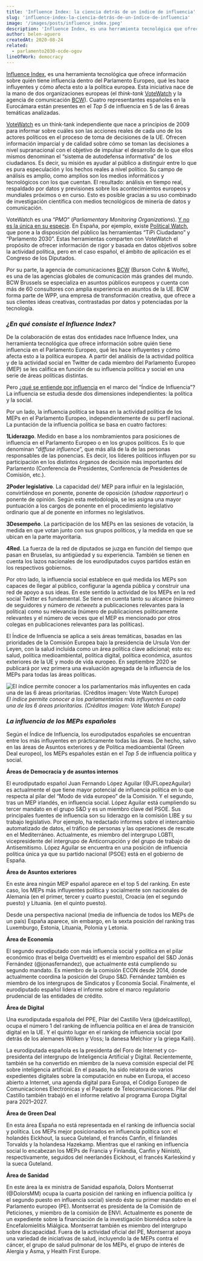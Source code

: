 ```yaml
---
title: 'Influence Index: la ciencia detrás de un índice de influencia'
slug: 'influence-index-la-ciencia-detrás-de-un-índice-de-influencia'
image: '/images/posts/influence_index.jpeg'
description: 'Influence Index, es una herramienta tecnológica que ofrece información sobre quién tiene influencia dentro del Parlamento Europeo, qué les hace influyentes y cómo afecta esto a la política europea.'
author: belen-aguero
createdAt: 2020-08-24
related:
  - parlamento2030-ocde-ogov 
lineOfWork: democracy
---
```



[Influence Index](https://insight.bcw-global.com/influence-index/), es una herramienta tecnológica que ofrece información sobre quién tiene influencia dentro del Parlamento Europeo, qué les hace influyentes y cómo afecta esto a la política europea. Esta iniciativa nace de la mano de dos organizaciones europeas (el *think-tank* [VoteWatch](https://www.votewatch.eu/) y la agencia de comunicación [BCW](https://bcw-global.com/)). Cuatro representantes españoles en la Eurocámara están presentes en el *Top 5* de influencia en 5 de las 6 áreas temáticas analizadas.

[VoteWatch](https://www.votewatch.eu/) es un think-tank independiente que nace a principios de 2009 para informar sobre cuáles son las acciones reales de cada uno de los actores políticos en el proceso de toma de decisiones de la UE. Ofrecen información imparcial y de calidad sobre cómo se toman las decisiones a nivel supranacional con el objetivo de impulsar el desarrollo de lo que ellos mismos denominan el “sistema de autodefensa informativa” de los ciudadanos. Es decir, su misión es ayudar al público a distinguir entre lo que es pura especulación y los hechos reales a nivel político. Su campo de análisis es amplio, como amplios son los medios informáticos y tecnológicos con los que cuentan. El resultado: análisis en tiempo real, respaldado por datos y previsiones sobre los acontecimientos europeos y mundiales próximos o en curso. Esto es posible gracias a su uso combinado de investigación científica con medios tecnológicos de minería de datos y comunicación.

VoteWatch es una “*PMO*” (*Parliamentary Monitoring Organizations*). [Y no es la única en su especie](https://www.openingparliament.org/organizations/). En España, por ejemplo, existe [Political Watch](http://www.politicalwatch.es/), que pone a la disposición del público las herramientas “TiPi Ciudadano” y “Parlamento 2030”. Estas herramientas comparten con VoteWatch el propósito de ofrecer información de rigor y basada en datos objetivos sobre la actividad política, pero en el caso español, el ámbito de aplicación es el Congreso de los Diputados.

Por su parte, la agencia de comunicaciones [BCW](https://bcw-global.com/) (Burson Cohn & Wolfe), es una de las agencias globales de comunicación más grandes del mundo. BCW Brussels se especializa en asuntos públicos europeos y cuenta con más de 60 consultores con amplia experiencia en asuntos de la UE. BCW forma parte de WPP, una empresa de transformación creativa, que ofrece a sus clientes ideas creativas, contrastadas por datos y potenciadas por la tecnología.

### ***¿En qué consiste el Influence Index?***

De la colaboración de estas dos entidades nace Influence Index, una herramienta tecnológica que ofrece información sobre quién tiene influencia en el Parlamento Europeo, qué les hace influyentes y cómo afecta esto a la política europea. A partir del análisis de la actividad política y de la actividad social en Twitter de cada miembro del Parlamento Europeo (MEP) se les califica en función de su influencia política y social en una serie de áreas políticas distintas.

Pero ¿[qué se entiende por influencia](https://bcw-brussels.s3.eu-west-3.amazonaws.com/Influence+Index+Methodology.pdf) en el marco del “Índice de Influencia”? La influencia se estudia desde dos dimensiones independientes: la política y la social.

Por un lado, la influencia política se basa en la actividad política de los MEPs en el Parlamento Europeo, independientemente de su perfil nacional. La puntación de la influencia política se basa en cuatro factores:

**1Liderazgo**. Medido en base a los nombramientos para posiciones de influencia en el Parlamento Europeo o en los grupos políticos. Es lo que denominan “*diffuse influence*”, que más allá de la de las personas responsables de las ponencias. Es decir, los líderes políticos influyen por su participación en los distintos órganos de decisión más importantes del Parlamento (Conferencia de Presidentes, Conferencia de Presidentes de Comisión, etc.).

**2Poder legislativo**. La capacidad del/ MEP para influir en la legislación, convirtiéndose en ponente, ponente de oposición (*shadow rapporteur*) o ponente de opinión. Según esta metodología, se les asigna una mayor puntuación a los cargos de ponente en el procedimiento legislativo ordinario que al de ponente en informes no legislativos.

**3Desempeño**. La participación de los MEPs en las sesiones de votación, la medida en que votan junto con sus grupos políticos, y la medida en que se ubican en la parte mayoritaria.

**4Red**. La fuerza de la red de diputados se juzga en función del tiempo que pasan en Bruselas, su antigüedad y su experiencia. También se tienen en cuenta los lazos nacionales de los eurodiputados cuyos partidos están en los respectivos gobiernos.

Por otro lado, la influencia social establece en qué medida los MEPs son capaces de llegar al público, configurar la agenda pública y construir una red de apoyo a sus ideas. En este sentido la actividad de los MEPs en la red social Twitter es fundamental. Se tiene en cuenta tanto su alcance (número de seguidores y número de *retweets* a publicaciones relevantes para la política) como su relevancia (número de publicaciones políticamente relevantes y el número de veces que el MEP es mencionado por otros colegas en publicaciones relevantes para las políticas).

El Índice de Influencia se aplica a seis áreas temáticas, basadas en las prioridades de la Comisión Europea bajo la presidencia de Ursula Von der Leyen, con la salud incluida como un área política clave adicional; esto es: salud, política medioambiental, política digital, política económica, asuntos exteriores de la UE y modo de vida europeo. En septiembre 2020 se publicará por vez primera una evaluación agregada de la influencia de los MEPs para todas las áreas políticas.

![El índice permite conocer a los parlamentarios más influyentes en cada una de las 6 áreas prioritarias. (Créditos imagen: Vote Watch Europe)](/images/posts/top5influence.png)*El índice permite conocer a los parlamentarios más influyentes en cada una de las 6 áreas prioritarias. (Créditos imagen: Vote Watch Europe)*

### ***La influencia de los MEPs españoles***

Según el Índice de Influencia, los eurodiputados españoles se encuentran entre los más influyentes en prácticamente todas las áreas. De hecho, salvo en las áreas de Asuntos exteriores y de Política medioambiental (Green Deal europeo), los MEPs españoles están en el *Top 5* de influencia política y social.

**Áreas de Democracia y de asuntos internos**

El eurodiputado español Juan Fernando López Aguilar (@JFLopezAguilar) es actualmente el que tiene mayor potencial de influencia política en lo que respecta al pilar del “Modo de vida europeo” de la Comisión. Y el segundo, tras un MEP irlandés, en influencia social. López Aguilar está cumpliendo su tercer mandato en el grupo S&D y es un miembro clave del PSOE. Sus principales fuentes de influencia son su liderazgo en la comisión LIBE y su trabajo legislativo. Por ejemplo, ha redactado informes sobre el intercambio automatizado de datos, el tráfico de personas y las operaciones de rescate en el Mediterráneo. Actualmente, es miembro del intergrupo LGBTI, vicepresidente del intergrupo de Anticorrupción y del grupo de trabajo de Antisemitismo. López Aguilar se encuentra en una posición de influencia política única ya que su partido nacional (PSOE) está en el gobierno de España.

**Área de Asuntos exteriores**

En este área ningún MEP español aparece en el top 5 del ranking. En este caso, los MEPs más influyentes política y socialmente son nacionales de Alemania (en el primer, tercer y cuarto puesto), Croacia (en el segundo puesto) y Lituania. (en el quinto puesto).

Desde una perspectiva nacional (media de influencia de todos los MEPs de un país) España aparece, sin embargo, en la sexta posición del ranking tras Luxemburgo, Estonia, Lituania, Polonia y Letonia.

**Área de Economía**

El segundo eurodiputado con más influencia social y política en el pilar económico (tras el belga Overtveldt) es el miembro español del S&D Jonás Fernández (@jonasfernandez), que actualmente está cumpliendo su segundo mandato. Es miembro de la comisión ECON desde 2014, donde actualmente coordina la posición del Grupo S&D. Fernández también es miembro de los intergrupos de Sindicatos y Economía Social. Finalmente, el eurodiputado español lidera el informe sobre el marco regulatorio prudencial de las entidades de crédito.

**Área de Digital**

Una eurodiputada española del PPE, Pilar del Castillo Vera (@delcastillop), ocupa el número 1 del ranking de influencia política en el área de transición digital en la UE. Y el quinto lugar en el ranking de influencia social (por detrás de los alemanes Wölken y Voss; la danesa Melchior y la griega Kaili).

La eurodiputada española es la presidenta del Foro de Internet y co-presidenta del intergrupo de Inteligencia Artificial y Digital. Recientemente, también se ha convertido en miembro de la nueva comisión especial del PE sobre inteligencia artificial. En el pasado, ha sido relatora de varios expedientes digitales sobre la computación en nube en Europa, el acceso abierto a Internet, una agenda digital para Europa, el Código Europeo de Comunicaciones Electrónicas y el Paquete de Telecomunicaciones. Pilar del Castillo también trabajó en el informe relativo al programa Europa Digital para 2021–2027.

**Área de Green Deal**

En esta área España no está representada en el ranking de influencia social y política. Los MEPs mejor posicionados en influencia política son: el holandés Eickhout, la sueca Guteland, el francés Canfin, el finlandés Torvalds y la holandesa Hazekamp. Mientras que el ranking en influencia social lo encabezan los MEPs de Francia y Finlandia, Canfin y Niinistö, respectivamente, seguidos del neerlandés Eickhout, el francés Karleskind y la sueca Guteland.

**Área de Sanidad**

En este área la ex ministra de Sanidad española, Dolors Montserrat (@DolorsMM) ocupa la cuarta posición del ranking en influencia política (y el segundo puesto en influencia social) siendo éste su primer mandato en el Parlamento europeo (PE). Montserrat es presidenta de la Comisión de Peticiones, y miembro de la comisión de ENVI. Actualmente es ponente de un expediente sobre la financiación de la investigación biomédica sobre la Encefalomielitis Miálgica. Montserrat también es miembro del intergrupo sobre discapacidad. Fuera de la actividad oficial del PE, Montserrat apoya una variedad de iniciativas de salud, incluyendo la de MEPs contra el cáncer, el grupo de salud pulmonar de los MEPs, el grupo de interés de Alergia y Asma, y Health First Europe.
